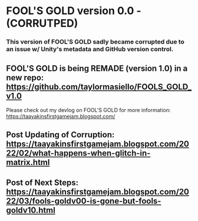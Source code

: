 # FOOL'S GOLD version 0.0 - (CORRUTPED)

### This version of FOOL'S GOLD sadly became corrupted due to an issue w/ Unity's metadata and GitHub version control. 

## FOOL'S GOLD is being REMADE (version 1.0) in a new repo: https://github.com/taylormasiello/FOOLS_GOLD_v1.0

Please check out my devlog on FOOL'S GOLD for more information: https://taayakinsfirstgamejam.blogspot.com/

## Post Updating of Corruption: https://taayakinsfirstgamejam.blogspot.com/2022/02/what-happens-when-glitch-in-matrix.html

## Post of Next Steps: https://taayakinsfirstgamejam.blogspot.com/2022/03/fools-goldv00-is-gone-but-fools-goldv10.html

